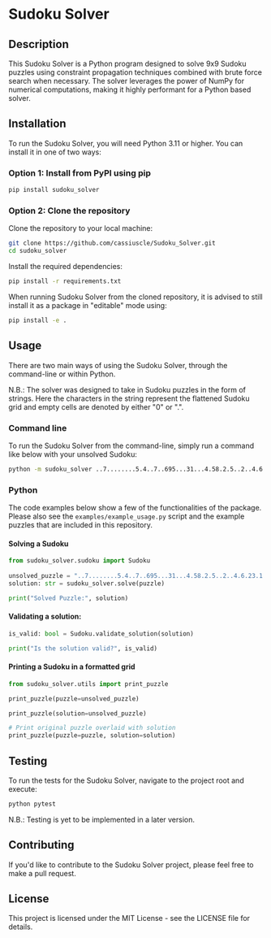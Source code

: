 # Sudoku Solver  
  
## Description  
  
This Sudoku Solver is a Python program designed to solve 9x9 Sudoku puzzles using constraint propagation techniques combined with brute force search when necessary. The solver leverages the power of NumPy for numerical computations, making it highly performant for a Python based solver.
  
## Installation  
To run the Sudoku Solver, you will need Python 3.11 or higher. You can install it in one of two ways:

### Option 1: Install from PyPI using pip
```bash 
pip install sudoku_solver
```

### Option 2: Clone the repository
Clone the repository to your local machine:

```bash
git clone https://github.com/cassiuscle/Sudoku_Solver.git
cd sudoku_solver
```

Install the required dependencies:
```bash
pip install -r requirements.txt
```

When running Sudoku Solver from the cloned repository, it is advised to still install it as a package in "editable" mode using:
```bash
pip install -e .
```
 
## Usage
There are two main ways of using the Sudoku Solver, through the command-line or within Python.

N.B.: The solver was designed to take in Sudoku puzzles in the form of strings. Here the characters in the string represent the flattened Sudoku grid and empty cells are denoted by either "0" or ".".

### Command line
To run the Sudoku Solver from the command-line, simply run a command like below with your unsolved Sudoku:
```bash
python -m sudoku_solver ..7........5.4..7..695...31...4.58.2.5..2..4.6.23.1...29...358..3..1.2........3..
```

### Python
The code examples below show a few of the functionalities of the package. Please also see the `examples/example_usage.py` script and the example puzzles that are included in this repository.

#### Solving a Sudoku
```python 
from sudoku_solver.sudoku import Sudoku  
 
unsolved_puzzle = "..7........5.4..7..695...31...4.58.2.5..2..4.6.23.1...29...358..3..1.2........3.."
solution: str = sudoku_solver.solve(puzzle) 

print("Solved Puzzle:", solution)  
```
 
#### Validating a solution:
```python 
is_valid: bool = Sudoku.validate_solution(solution)

print("Is the solution valid?", is_valid)  
```

#### Printing a Sudoku in a formatted grid
```python 
from sudoku_solver.utils import print_puzzle

print_puzzle(puzzle=unsolved_puzzle)

print_puzzle(solution=unsolved_puzzle)

# Print original puzzle overlaid with solution
print_puzzle(puzzle=puzzle, solution=solution) 
```

## Testing

To run the tests for the Sudoku Solver, navigate to the project root and execute:

```python
python pytest 
```

N.B.: Testing is yet to be implemented in a later version.

## Contributing

If you'd like to contribute to the Sudoku Solver project, please feel free to make a pull request.

## License
 
This project is licensed under the MIT License - see the LICENSE file for details.
